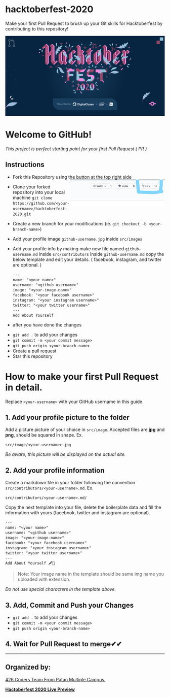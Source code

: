 # hacktoberfest-2020

Make your first Pull Request to brush up your Git skills for Hacktoberfest by contributing to this repository!

![Hacktoberfest 2020](https://github.com/426-Coders/hacktoberfest-2020/blob/master/images/hacktoberfest2020.png)

# Welcome to GitHub!

_This project is perfect starting point for your first Pull Request ( PR )_

## Instructions

- Fork this Repository using the button at the top right side <img align="right" width="300" src="https://github.com/426-Coders/hacktoberfest-2020/blob/master/images/fork.jpg" alt="fork this repository" />

- Clone your forked repository into your local machine `git clone https://github.com/<your-username>/hacktoberfest-2020.git`
- Create a new branch for your modifications (ie. `git checkout -b <your-branch-name>`)
- Add your profile image `github-username.jpg` inside `src/images`
- Add your profile info by making make new file named `github-username.md` inside `src/contributors`
  Inside `github-username.md` copy the below template and edit your details. ( facebook, instagram, and twitter are optional. )
  ```
  ---
  name: "<your name>"
  username: "<github username>"
  image: "<your-image-name>"
  facebook: "<your facebook username>"
  instagram: "<your instagram username>"
  twitter: "<your twitter username>"
  ---
  Add About Yourself
  ```

* after you have done the changes

- `git add .` to add your changes
- `git commit -m <your commit message>`
- `git push origin <your-branch-name>`
- Create a pull request
- Star this repository

# How to make your first Pull Request in detail.

Replace `<your-username>` with your GitHub username in this guide.

## 1. Add your profile picture to the folder

Add a picture picture of your choice in `src/image`. Accepted files are **jpg** and **png**, should be squared in shape. Ex.

```
src/image/<your-username>.jpg
```

_Be aware, this picture will be displayed on the actual site._

## 2. Add your profile information

Create a markdown file in your folder following the convention `src/contributors/<your-username>.md`. Ex.

```
src/contributors/<your-username>.md/
```

Copy the next template into your file, delete the boilerplate data and fill the information with yours (facebook, twitter and instagram are optional).

```
---
name: "<your name>"
username: "<github username>"
image: "<your-image-name>"
facebook: "<your facebook username>"
instagram: "<your instagram username>"
twitter: "<your twitter username>"
---
Add About Yourself 🖋📜

```

> Note: Your image name in the template should be same img name you uploaded with extension.

_Do not use special characters in the template above._

## 3. Add, Commit and Push your Changes

- `git add .` to add your changes
- `git commit -m <your commit message>`
- `git push origin <your-branch-name>`

## 4. Wait for Pull Request to merge✔✔

---

## Organized by:

[426 Coders Team From Patan Multiple Campus.](https://github.com/426-Coders)

**[Hactoberfest 2020 Live Preview ](https://426codershacktoberfest2020.netlify.app/)**
